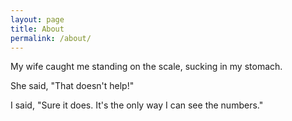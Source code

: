 ```yaml
---
layout: page
title: About
permalink: /about/
---
```


My wife caught me standing on the scale, sucking in my stomach.

She said, "That doesn't help!"

I said, "Sure it does. It's the only way I can see the numbers."